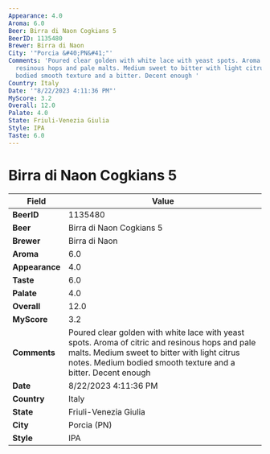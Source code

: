```yaml
---
Appearance: 4.0
Aroma: 6.0
Beer: Birra di Naon Cogkians 5
BeerID: 1135480
Brewer: Birra di Naon
City: '"Porcia &#40;PN&#41;"'
Comments: 'Poured clear golden with white lace with yeast spots. Aroma of citric and
  resinous hops and pale malts. Medium sweet to bitter with light citrus notes. Medium
  bodied smooth texture and a bitter. Decent enough '
Country: Italy
Date: '"8/22/2023 4:11:36 PM"'
MyScore: 3.2
Overall: 12.0
Palate: 4.0
State: Friuli-Venezia Giulia
Style: IPA
Taste: 6.0
---
```


# Birra di Naon Cogkians 5

| Field         | Value |
|---------------|-------|
| **BeerID** | 1135480 |
| **Beer** | Birra di Naon Cogkians 5 |
| **Brewer** | Birra di Naon |
| **Aroma** | 6.0 |
| **Appearance** | 4.0 |
| **Taste** | 6.0 |
| **Palate** | 4.0 |
| **Overall** | 12.0 |
| **MyScore** | 3.2 |
| **Comments** | Poured clear golden with white lace with yeast spots. Aroma of citric and resinous hops and pale malts. Medium sweet to bitter with light citrus notes. Medium bodied smooth texture and a bitter. Decent enough  |
| **Date** | 8/22/2023 4:11:36 PM |
| **Country** | Italy |
| **State** | Friuli-Venezia Giulia |
| **City** | Porcia &#40;PN&#41; |
| **Style** | IPA |
